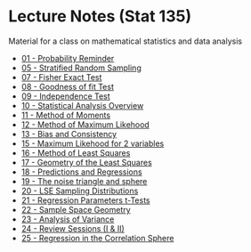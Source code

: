 Lecture Notes (Stat 135)
========================

Material for a class on mathematical statistics and data analysis

* [01 - Probability Reminder](https://dl.dropboxusercontent.com/u/48599099/Stat135/stat135-class-notes/scans/Probability%20Reminder.pdf)
* [05 - Stratified Random Sampling      ](https://dl.dropboxusercontent.com/u/48599099/Stat135/stat135-class-notes/scans/StratifiedRadomSampling.pdf)
* [07 - Fisher Exact Test       ](https://dl.dropboxusercontent.com/u/48599099/Stat135/stat135-class-notes/scans/ExactFisherTest.pdf)
* [08 - Goodness of fit Test    ](https://dl.dropboxusercontent.com/u/48599099/Stat135/stat135-class-notes/scans/CategoricatVariables.pdf)
* [09 - Independence Test       ](https://dl.dropboxusercontent.com/u/48599099/Stat135/stat135-class-notes/scans/IndependenceTest.pdf)
* [10 - Statistical Analysis Overview   ](https://dl.dropboxusercontent.com/u/48599099/Stat135/stat135-class-notes/scans/StatisticalAnalysisOverview.pdf)
* [11 - Method of Moments       ](https://dl.dropboxusercontent.com/u/48599099/Stat135/stat135-class-notes/scans/MethodOfMoments.pdf)
* [12 - Method of Maximum Likehood      ](https://dl.dropboxusercontent.com/u/48599099/Stat135/stat135-class-notes/scans/MethodOfMaximumLikehood.pdf)
* [13 - Bias and Consistency    ](https://dl.dropboxusercontent.com/u/48599099/Stat135/stat135-class-notes/scans/BiasAndConsistencyOfMLE.pdf)
* [15 - Maximum Likehood for 2 variables        ](https://dl.dropboxusercontent.com/u/48599099/Stat135/stat135-class-notes/scans/ModellingTwoVariables.pdf)
* [16 - Method of Least Squares ](https://dl.dropboxusercontent.com/u/48599099/Stat135/stat135-class-notes/scans/TheMethodOfLeastSquares.pdf)
* [17 - Geometry of the Least Squares   ](https://dl.dropboxusercontent.com/u/48599099/Stat135/stat135-class-notes/scans/GeometryOf%20theLeastSquares.pdf)
* [18 - Predictions and Regressions     ](https://dl.dropboxusercontent.com/u/48599099/Stat135/stat135-class-notes/scans/PredictionsAndMeanSquares.pdf)
* [19 - The noise triangle and sphere   ](https://dl.dropboxusercontent.com/u/48599099/Stat135/stat135-class-notes/scans/RegressionSamplingDistribution.pdf)
* [20 - LSE Sampling Distributions      ](https://dl.dropboxusercontent.com/u/48599099/Stat135/stat135-class-notes/scans/SamplingDistributionsLSE.pdf)
* [21 - Regression Parameters t-Tests   ](https://dl.dropboxusercontent.com/u/48599099/Stat135/stat135-class-notes/scans/RegresssionAndTtests.pdf)
* [22 - Sample Space Geometry   ](https://dl.dropboxusercontent.com/u/48599099/Stat135/stat135-class-notes/scans/SampleGeometry.pdf)
* [23 - Analysis of Variance    ](https://dl.dropboxusercontent.com/u/48599099/Stat135/stat135-class-notes/scans/AnalysisOfVariance.pdf)
* [24 - Review Sessions (I & II)        ](https://dl.dropboxusercontent.com/u/48599099/Stat135/stat135-class-notes/scans/ReviewSessionsIandII.pdf)
* [25 - Regression in the Correlation Sphere    ](https://dl.dropboxusercontent.com/u/48599099/Stat135/stat135-class-notes/scans/RegressionOnOrthonormalData.pdf)
